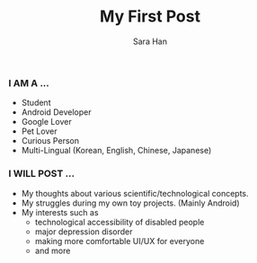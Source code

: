 ﻿---
layout: post
title: "My First Post"
author: "Sara Han"
comment: true
---

### I AM A ...
* Student
* Android Developer
* Google Lover
* Pet Lover
* Curious Person
* Multi-Lingual (Korean, English, Chinese, Japanese)

### I WILL POST ...
* My thoughts about various scientific/technological concepts.
* My struggles during my own toy projects. (Mainly Android)
* My interests such as
  * technological accessibility of disabled people
  * major depression disorder
  * making more comfortable UI/UX for everyone
  * and more
